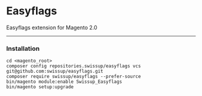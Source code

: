 # Easyflags
Easyflags extension for Magento 2.0

___

### Installation

```
cd <magento_root>
composer config repositories.swissup/easyflags vcs git@github.com:swissup/easyflags.git
composer require swissup/easyflags --prefer-source
bin/magento module:enable Swissup_Easyflags
bin/magento setup:upgrade
```
